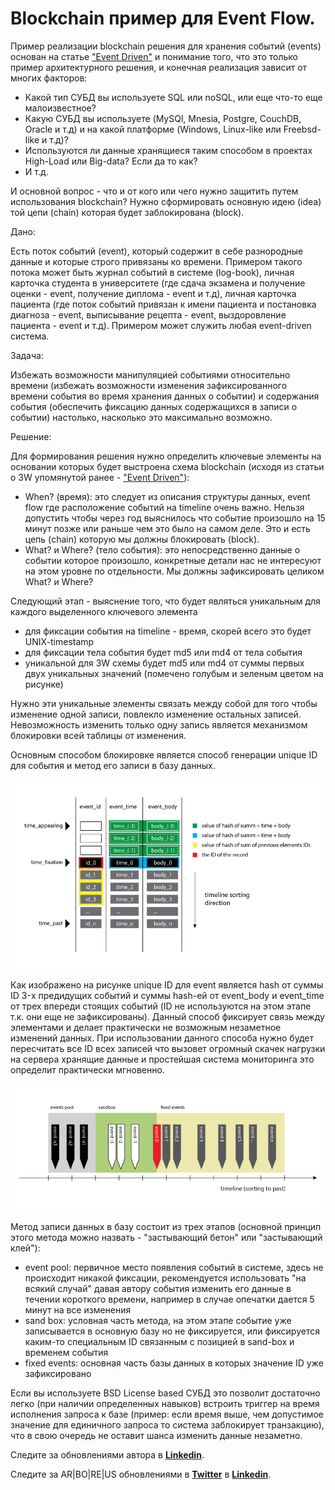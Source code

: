 # Blockchain пример для Event Flow.

Пример реализации blockchain решения для хранения событий (events) основан на статье ["Event Driven"](https://github.com/ArboreusSystems/arboreus_articles/blob/master/event/event_driven/eng.event_driven.md) и понимание того, что это только пример архитектурного решения, и конечная реализация зависит от многих факторов:

* Какой тип СУБД вы используете SQL или noSQL, или еще что-то еще малоизвестное?
* Какую СУБД вы используете (MySQl, Mnesia, Postgre, CouchDB, Oracle и т.д) и на какой платформе (Windows, Linux-like или Freebsd-like и т.д)?
* Используются ли данные хранящиеся таким способом в проектах High-Load или Big-data? Если да то как?
* И т.д.

И основной вопрос - что и от кого или чего нужно защитить путем использования blockchain? Нужно сформировать основную идею (idea) той цепи (chain) которая будет заблокирована (block).

Дано:

Есть поток событий (event), который содержит в себе разнородные данные и которые строго привязаны ко времени. Примером такого потока может быть журнал событий в системе (log-book), личная карточка студента в университете (где сдача экзамена и получение оценки - event, получение диплома - event и т.д), личная карточка пациента (где поток событий привязан к имени пациента и постановка диагноза - event, выписывание рецепта - event, выздоровление пациента - event и т.д). Примером может служить любая event-driven система. 

Задача:

Избежать возможности манипуляцией событиями относительно времени  (избежать возможности изменения зафиксированного времени события во время хранения данных о событии) и содержания события (обеспечить фиксацию данных содержащихся в записи о событии) настолько, насколько это максимально возможно.

Решение:

Для формирования решения нужно определить ключевые элементы на основании которых будет выстроена схема blockchain (исходя из статьи о 3W упомянутой ранее - ["Event Driven"](https://github.com/ArboreusSystems/arboreus_articles/blob/master/event/event_driven/eng.event_driven.md)):

* When? (время): это следует из описания структуры данных, event flow где расположение событий на timeline очень важно. Нельзя допустить чтобы через год выяснилось что событие произошло на 15 минут позже или раньше чем это было на самом деле. Это и есть цепь (chain) которую мы должны блокировать (block).
* What? и Where? (тело события): это непосредственно данные о событии которое произошло, конкретные детали нас не интересуют на этом уровне по отдельности. Мы должны зафиксировать целиком  What? и Where?

Следующий этап - выяснение того, что будет являться уникальным для каждого выделенного ключевого элемента

* для фиксации события на timeline - время, скорей всего это будет UNIX-timestamp
* для фиксации тела события будет md5 или md4 от тела события
* уникальной для 3W схемы будет md5 или md4 от суммы первых двух уникальных значений (помечено голубым и зеленым цветом на рисунке) 

Нужно эти уникальные элементы связать между собой для того чтобы изменение одной записи, повлекло изменение остальных записей. Невозможность изменить только одну запись является механизмом блокировки всей таблицы от изменения. 

Основным способом блокировке является способ генерации unique ID для события и метод его записи в базу данных.

![](https://raw.githubusercontent.com/ArboreusSystems/arboreus_articles/master/blockchain/bc_example_event_flow/illustrations/blockchain_007.png)

Как изображено на рисунке unique ID для event является hash от суммы ID 3-х предидущих событий и суммы hash-ей от event_body и event_time от трех впереди стоящих событий (ID не используются на этом этапе т.к. они еще не зафиксированы). Данный способ фиксирует связь между элементами и делает практически не возможным незаметное изменений данных. При использовании данного способа нужно будет пересчитать все ID всех записей что вызовет огромный скачек нагрузки на сервера хранящие данные и простейшая система мониторинга это определит практически мгновенно.

![](https://raw.githubusercontent.com/ArboreusSystems/arboreus_articles/master/blockchain/bc_example_event_flow/illustrations/blockchain_008.png)

Метод записи данных в базу состоит из трех этапов (основной принцип этого метода можно назвать - "застывающий бетон" или "застывающий клей"):

* event pool: первичное место появления событий в системе, здесь не происходит никакой фиксации, рекомендуется использовать "на всякий случай" давая автору события изменить его данные в течении короткого времени, например в случае опечатки дается 5 минут на все изменения
* sand box: условная часть метода, на этом этапе событие уже записывается в основную базу но не фиксируется, или фиксируется каким-то специальным ID связанным с позицией в sand-box и временем события
* fixed events: основная часть базы данных в которых значение ID  уже зафиксировано

Если вы используете BSD License based СУБД это позволит достаточно легко (при наличии определенных навыков) встроить триггер на время исполнения запроса к базе (пример: если время выше, чем допустимое значение для единичного запроса то система заблокирует транзакцию), что в свою очередь не оставит шанса изменить данные незаметно.

Следите за обновлениями автора в [**Linkedin**](https://www.linkedin.com/in/alexandr-kirilov-3365b992/).

Следите за AR|BO|RE|US обновлениями в [**Twitter**](https://twitter.com/ArboreusSystems) в [**Linkedin**](www.linkedin.com/company/arboreus-systems/).